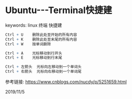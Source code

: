 # Ubuntu---Terminal快捷建

keywords: linux 终端 快捷建  

```r
Ctrl + U    删除此处至开始的所有内容
Ctrl + K    删除此处至末尾的所有内容
Ctrl + W    按单词删除

Ctrl + A    光标移动到行开头
Ctrl + E    光标移动到行末尾

Ctrl + 左箭头  光标向左移动到一个单词头
Ctrl + 右箭头  光标向右移动到一个单词尾
```


参考链接: https://www.cnblogs.com/nucdy/p/5251659.html  


2019/11/5  
